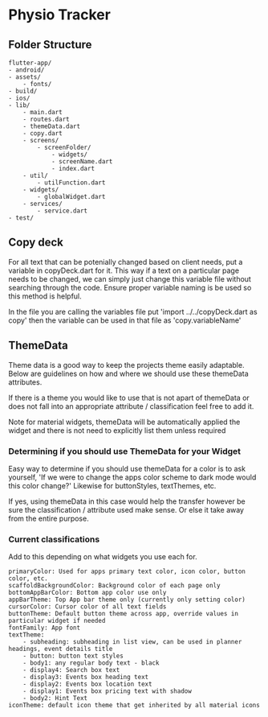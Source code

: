 # Physio Tracker


## Folder Structure
```
flutter-app/
- android/
- assets/
    - fonts/
- build/
- ios/
- lib/
    - main.dart
    - routes.dart
    - themeData.dart
    - copy.dart
    - screens/
        - screenFolder/
            - widgets/
            - screenName.dart
            - index.dart
    - util/
        - utilFunction.dart
    - widgets/
        - globalWidget.dart
    - services/
        - service.dart
- test/
```
## Copy deck
For all text that can be potenially changed based on client needs, put a variable in copyDeck.dart for it. This way if a text on a particular page needs to be changed, we can simply just change this variable file without searching through the code. Ensure proper variable naming is be used so this method is helpful.

In the file you are calling the variables file put 'import ../../copyDeck.dart as copy' then the variable can be used in that file as 'copy.variableName'

## ThemeData

Theme data is a good way to keep the projects theme easily adaptable. Below are guidelines on how and where we should use these themeData attributes.

If there is a theme you would like to use that is not apart of themeData or does not fall into an appropriate attribute / classification feel free to add it.

Note for material widgets, themeData will be automatically applied the widget and there is not need to explicitly list them unless required

### Determining if you should use ThemeData for your Widget

Easy way to determine if you should use themeData for a color is to ask yourself, 'If we were to change the apps color scheme to dark mode would this color change?'
Likewise for buttonStyles, textThemes, etc.

If yes, using themeData in this case would help the transfer however be sure the classification / attribute used make sense. Or else it take away from the entire purpose.


### Current classifications

Add to this depending on what widgets you use each for.
```
primaryColor: Used for apps primary text color, icon color, button color, etc.
scaffoldBackgroundColor: Background color of each page only
bottomAppBarColor: Bottom app color use only
appBarTheme: Top App bar theme only (currently only setting color)
cursorColor: Cursor color of all text fields
buttonTheme: Default button theme across app, override values in particular widget if needed
fontFamily: App font
textTheme:
    - subheading: subheading in list view, can be used in planner headings, event details title
    - button: button text styles
    - body1: any regular body text - black
    - display4: Search box text
    - display3: Events box heading text
    - display2: Events box location text
    - display1: Events box pricing text with shadow
    - body2: Hint Text
iconTheme: default icon theme that get inherited by all material icons
```
